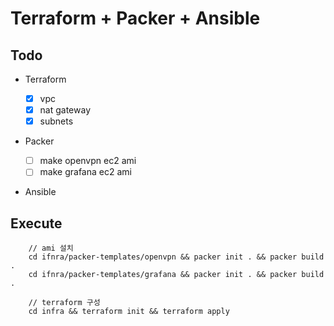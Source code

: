 # Terraform + Packer + Ansible

## Todo

- Terraform

  - [x] vpc
  - [x] nat gateway
  - [x] subnets

- Packer

  - [ ] make openvpn ec2 ami
  - [ ] make grafana ec2 ami

- Ansible

## Execute

```
    // ami 설치
    cd ifnra/packer-templates/openvpn && packer init . && packer build .
    cd ifnra/packer-templates/grafana && packer init . && packer build .

    // terraform 구성
    cd infra && terraform init && terraform apply
```

